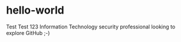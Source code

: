 # hello-world
Test Test 123
Information Technology security professional looking to explore GitHub ;-)
